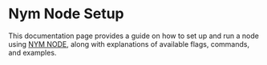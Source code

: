 # Nym Node Setup

This documentation page provides a guide on how to set up and run a node using [NYM NODE](nym-node.md), along with explanations of available flags, commands, and examples.
